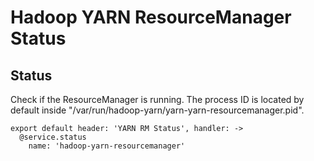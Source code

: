 
# Hadoop YARN ResourceManager Status

## Status

Check if the ResourceManager is running. The process ID is located by default
inside "/var/run/hadoop-yarn/yarn-yarn-resourcemanager.pid".

    export default header: 'YARN RM Status', handler: ->
      @service.status
        name: 'hadoop-yarn-resourcemanager'
